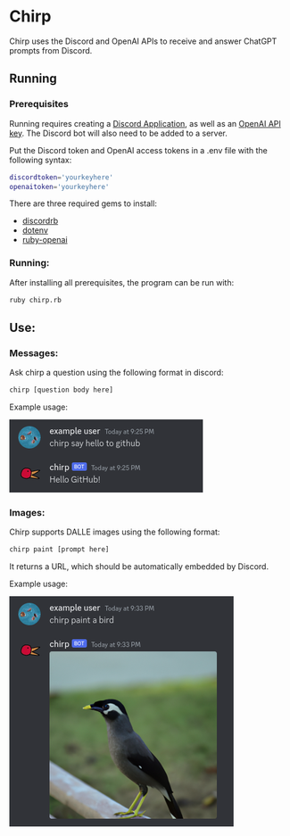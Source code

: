 # Chirp  

Chirp uses the Discord and OpenAI APIs to receive and answer ChatGPT prompts from Discord.

## Running  

### Prerequisites  
Running requires creating a [Discord Application](https://discord.com/developers/docs/getting-started), as well as an [OpenAI API key](https://platform.openai.com/account/api-keys). The Discord bot will also need to be added to a server.

Put the Discord token and OpenAI access tokens in a .env file with the following syntax:  
```bash
discordtoken='yourkeyhere'
openaitoken='yourkeyhere'
```  

There are three required gems to install:  
- [discordrb](https://github.com/shardlab/discordrb)  
- [dotenv](https://github.com/bkeepers/dotenv)  
- [ruby-openai](https://github.com/alexrudall/ruby-openai)  

### Running:  
After installing all prerequisites, the program can be run with:  
```bash
ruby chirp.rb
```

## Use:  

### Messages:  
Ask chirp a question using the following format in discord:
```bash
chirp [question body here]
```  
Example usage:  

![Example Usage](example.png?raw=true)

### Images:  
Chirp supports DALLE images using the following format:  
```bash
chirp paint [prompt here]
```  
It returns a URL, which should be automatically embedded by Discord.  

Example usage:  

![Example Usage](example2.png?raw=true)